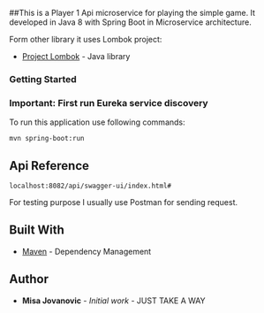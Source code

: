 ##This is a Player 1 Api microservice for playing the simple game.
It developed in Java 8 with Spring Boot in Microservice architecture.

Form other library it uses Lombok project:
* [Project Lombok](https://projectlombok.org) - Java library

### Getting Started
### Important: First run Eureka service discovery
To run this application use following commands:
```
mvn spring-boot:run
``` 
## Api Reference
```
localhost:8082/api/swagger-ui/index.html#
```

For testing purpose I usually use Postman for sending request.
## Built With
* [Maven](https://maven.apache.org/) - Dependency Management

## Author

* **Misa Jovanovic** - *Initial work* - JUST TAKE A WAY
